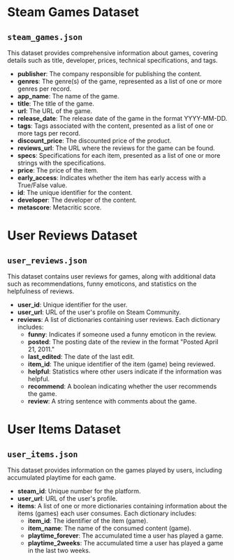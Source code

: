 # Steam Games Dataset

## `steam_games.json`

This dataset provides comprehensive information about games, covering details such as title, developer, prices, technical specifications, and tags.

- **publisher**: The company responsible for publishing the content.
- **genres**: The genre(s) of the game, represented as a list of one or more genres per record.
- **app_name**: The name of the game.
- **title**: The title of the game.
- **url**: The URL of the game.
- **release_date**: The release date of the game in the format YYYY-MM-DD.
- **tags**: Tags associated with the content, presented as a list of one or more tags per record.
- **discount_price**: The discounted price of the product.
- **reviews_url**: The URL where the reviews for the game can be found.
- **specs**: Specifications for each item, presented as a list of one or more strings with the specifications.
- **price**: The price of the item.
- **early_access**: Indicates whether the item has early access with a True/False value.
- **id**: The unique identifier for the content.
- **developer**: The developer of the content.
- **metascore**: Metacritic score.

# User Reviews Dataset

## `user_reviews.json`

This dataset contains user reviews for games, along with additional data such as recommendations, funny emoticons, and statistics on the helpfulness of reviews.

- **user_id**: Unique identifier for the user.
- **user_url**: URL of the user's profile on Steam Community.
- **reviews**: A list of dictionaries containing user reviews. Each dictionary includes:
  - **funny**: Indicates if someone used a funny emoticon in the review.
  - **posted**: The posting date of the review in the format "Posted April 21, 2011."
  - **last_edited**: The date of the last edit.
  - **item_id**: The unique identifier of the item (game) being reviewed.
  - **helpful**: Statistics where other users indicate if the information was helpful.
  - **recommend**: A boolean indicating whether the user recommends the game.
  - **review**: A string sentence with comments about the game.

# User Items Dataset

## `user_items.json`

This dataset provides information on the games played by users, including accumulated playtime for each game.

- **steam_id**: Unique number for the platform.
- **user_url**: URL of the user's profile.
- **items**: A list of one or more dictionaries containing information about the items (games) each user consumes. Each dictionary includes:
  - **item_id**: The identifier of the item (game).
  - **item_name**: The name of the consumed content (game).
  - **playtime_forever**: The accumulated time a user has played a game.
  - **playtime_2weeks**: The accumulated time a user has played a game in the last two weeks.
